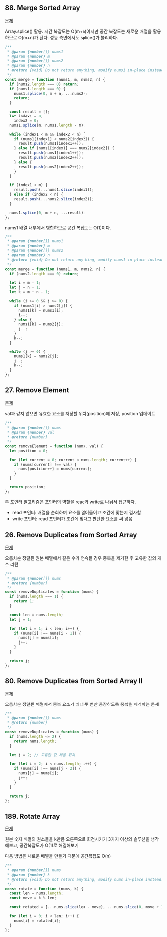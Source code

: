 ## 88. Merge Sorted Array

[문제](https://leetcode.com/problems/merge-sorted-array/description/?envType=study-plan-v2&envId=top-interview-150)

Array.splice() 활용. 시간 복잡도는 O(m+n)이지만 공간 복잡도는 새로운 배열을 활용하므로 O(m+n)가 된다.
성능 측면에서도 splice()가 불리하다.

```javascript
/**
 * @param {number[]} nums1
 * @param {number} m
 * @param {number[]} nums2
 * @param {number} n
 * @return {void} Do not return anything, modify nums1 in-place instead.
 */
const merge = function (nums1, m, nums2, n) {
  if (nums2.length === 0) return;
  if (nums1.length === 0) {
    nums1.splice(0, m + n, ...nums2);
    return;
  }

  const result = [];
  let index1 = 0,
    index2 = 0;
  nums1.splice(m, nums1.length - m);

  while (index1 < m && index2 < n) {
    if (nums1[index1] < nums2[index2]) {
      result.push(nums1[index1++]);
    } else if (nums1[index1] === nums2[index2]) {
      result.push(nums1[index1++]);
      result.push(nums2[index2++]);
    } else {
      result.push(nums2[index2++]);
    }
  }

  if (index1 < m) {
    result.push(...nums1.slice(index1));
  } else if (index2 < n) {
    result.push(...nums2.slice(index2));
  }

  nums1.splice(0, m + n, ...result);
};
```

nums1 배열 내부에서 병합하므로 공간 복잡도는 O(1)이다.

```javascript
/**
 * @param {number[]} nums1
 * @param {number} m
 * @param {number[]} nums2
 * @param {number} n
 * @return {void} Do not return anything, modify nums1 in-place instead.
 */
const merge = function (nums1, m, nums2, n) {
  if (nums2.length === 0) return;

  let i = m - 1;
  let j = n - 1;
  let k = m + n - 1;

  while (i >= 0 && j >= 0) {
    if (nums1[i] > nums2[j]) {
      nums1[k] = nums1[i];
      i--;
    } else {
      nums1[k] = nums2[j];
      j--;
    }
    k--;
  }

  while (j >= 0) {
    nums1[k] = nums2[j];
    j--;
    k--;
  }
};
```

## 27. Remove Element

[문제](https://leetcode.com/problems/remove-element/description/?envType=study-plan-v2&envId=top-interview-150)

val과 같지 않으면 유효한 요소를 저장할 위치(position)에 저장, position 업데이트

```javascript
/**
 * @param {number[]} nums
 * @param {number} val
 * @return {number}
 */
const removeElement = function (nums, val) {
  let position = 0;

  for (let current = 0; current < nums.length; current++) {
    if (nums[current] !== val) {
      nums[position++] = nums[current];
    }
  }

  return position;
};
```

투 포인터 알고리즘은 포인터의 역할을 read와 write로 나눠서 접근하자.

- read 포인터: 배열을 순회하며 요소를 읽어들이고 조건에 맞는지 검사함
- write 포인터: read 포인터가 조건에 맞다고 판단한 요소를 써 넣음

## 26. Remove Duplicates from Sorted Array

[문제](https://leetcode.com/problems/remove-duplicates-from-sorted-array/description/?envType=study-plan-v2&envId=top-interview-150)

오름차순 정렬된 원본 배열에서 같은 수가 연속될 경우 중복을 제거한 후 고유한 값의 개수 리턴

```javascript
/**
 * @param {number[]} nums
 * @return {number}
 */
const removeDuplicates = function (nums) {
  if (nums.length === 1) {
    return 1;
  }

  const len = nums.length;
  let j = 1;

  for (let i = 1; i < len; i++) {
    if (nums[i] !== nums[i - 1]) {
      nums[j] = nums[i];
      j++;
    }
  }

  return j;
};
```

## 80. Remove Duplicates from Sorted Array II

[문제](https://leetcode.com/problems/remove-duplicates-from-sorted-array-ii/description/?envType=study-plan-v2&envId=top-interview-150)

오름차순 정렬된 배열에서 중복 요소가 최대 두 번만 등장하도록 중복을 제거하는 문제

```javascript
/**
 * @param {number[]} nums
 * @return {number}
 */
const removeDuplicates = function (nums) {
  if (nums.length <= 2) {
    return nums.length;
  }

  let j = 2; // 고유한 값 채울 위치

  for (let i = 2; i < nums.length; i++) {
    if (nums[i] !== nums[j - 2]) {
      nums[j] = nums[i];
      j++;
    }
  }

  return j;
};
```

## 189. Rotate Array

[문제](https://leetcode.com/problems/rotate-array/description/?envType=study-plan-v2&envId=top-interview-150)

원본 숫자 배열의 원소들을 k만큼 오른쪽으로 회전시키기
3가지 이상의 솔루션을 생각해보고, 공간복잡도가 O(1)로 해결해보기

다음 방법은 새로운 배열을 만들기 때문에 공간복잡도 O(n)

```javascript
/**
 * @param {number[]} nums
 * @param {number} k
 * @return {void} Do not return anything, modify nums in-place instead.
 */
const rotate = function (nums, k) {
  const len = nums.length;
  const move = k % len;

  const rotated = [...nums.slice(len - move), ...nums.slice(0, move + 1)];

  for (let i = 0; i < len; i++) {
    nums[i] = rotated[i];
  }
};
```
